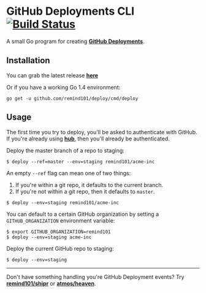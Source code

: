 # GitHub Deployments CLI [![Build Status](https://travis-ci.org/remind101/deploy.svg?branch=master)](https://travis-ci.org/remind101/deploy)

A small Go program for creating **[GitHub Deployments](https://developer.github.com/v3/repos/deployments/)**.

## Installation

You can grab the latest release **[here](https://github.com/remind101/deploy/releases)**

Or if you have a working Go 1.4 environment:

```
go get -u github.com/remind101/deploy/cmd/deploy
```

## Usage

The first time you try to deploy, you'll be asked to authenticate with GitHub. If you're already using **[hub](https://github.com/github/hub)**, then you'll already be authenticated.

Deploy the master branch of a repo to staging:

```console
$ deploy --ref=master --env=staging remind101/acme-inc
```

An empty `--ref` flag can mean one of two things:

1. If you're within a git repo, it defaults to the current branch.
2. If you're not within a git repo, then it defaults to `master`.

```console
$ deploy --env=staging remind101/acme-inc
```

You can default to a certain GitHub organization by setting a `GITHUB_ORGANIZATION` environment variable:

```console
$ export GITHUB_ORGANIZATION=remind101
$ deploy --env=staging acme-inc
```

Deploy the current GitHub repo to staging:

```console
$ deploy --env=staging
```

---

Don't have something handling you're GitHub Deployment events? Try **[remind101/shipr](github.com/remind101/tugboat)** or **[atmos/heaven](https://github.com/atmos/heaven)**.
